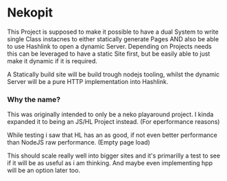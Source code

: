 # Nekopit

This Project is supposed to make it possible to have a dual System to write single Class instacnes to either statically generate Pages AND also be able to use Hashlink to open a dynamic Server. Depending on Projects needs this can be leveraged to have a static Site first, but be easily able to just make it dynamic if it is required.

A Statically build site will be build trough nodejs tooling, whilst the dynamic Server will be a pure HTTP implementation into Hashlink.

### Why the name?

This was originally intended to only be a neko playaround project. I kinda expanded it to being an JS/HL Project instead. (For eperformance reasons)

While testing i saw that HL has an as good, if not even better performance than NodeJS raw performance. (Empty page load)

This should scale really well into bigger sites and it's primarilly a test to see if it will be as useful as i am thinking. And maybe even implementing hpp will be an option later too.